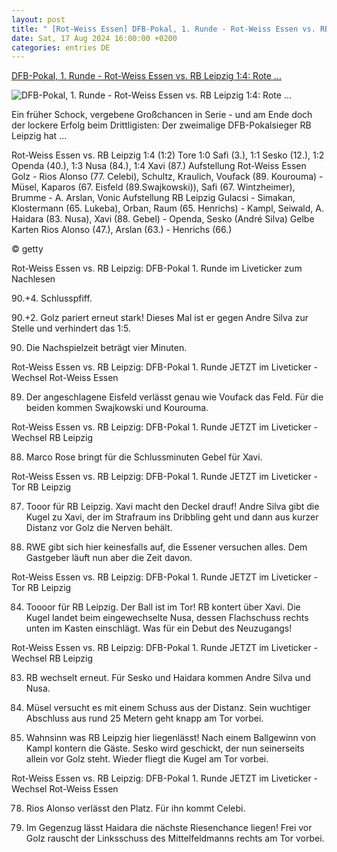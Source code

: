 ```yaml
---
layout: post
title: " [Rot-Weiss Essen] DFB-Pokal, 1. Runde - Rot-Weiss Essen vs. RB Leipzig 1:4: Rote ..."
date: Sat, 17 Aug 2024 16:00:00 +0200
categories: entries DE
---
```

[DFB-Pokal, 1. Runde - Rot-Weiss Essen vs. RB Leipzig 1:4: Rote ...](https://www.spox.com/de/sport/fussball/dfbpokal/2408/Artikel/rot-weiss-essen-vs-rb-leipzig-1-runde-heute-im-liveticker.html)

![DFB-Pokal, 1. Runde - Rot-Weiss Essen vs. RB Leipzig 1:4: Rote ...](https://www.spox.com/de/sport/fussball/dfbpokal/2408/Bilder/essen-rbl-1600.jpg)

Ein früher Schock, vergebene Großchancen in Serie - und am Ende doch der lockere Erfolg beim Drittligisten: Der zweimalige DFB-Pokalsieger RB Leipzig hat ...

Rot-Weiss Essen vs. RB Leipzig 1:4 (1:2) Tore 1:0 Safi (3.), 1:1 Sesko (12.), 1:2 Openda (40.), 1:3 Nusa (84.), 1:4 Xavi (87.) Aufstellung Rot-Weiss Essen Golz - Rios Alonso (77. Celebi), Schultz, Kraulich, Voufack (89. Kourouma) - Müsel, Kaparos (67. Eisfeld (89.Swajkowski)), Safi (67. Wintzheimer), Brumme - A. Arslan, Vonic Aufstellung RB Leipzig Gulacsi - Simakan, Klostermann (65. Lukeba), Orban, Raum (65. Henrichs) - Kampl, Seiwald, A. Haidara (83. Nusa), Xavi (88. Gebel) - Openda, Sesko (André Silva) Gelbe Karten Rios Alonso (47.), Arslan (63.) - Henrichs (66.)

© getty

Rot-Weiss Essen vs. RB Leipzig: DFB-Pokal 1. Runde im Liveticker zum Nachlesen

90.+4. Schlusspfiff.

90.+2. Golz pariert erneut stark! Dieses Mal ist er gegen Andre Silva zur Stelle und verhindert das 1:5.

90. Die Nachspielzeit beträgt vier Minuten.

Rot-Weiss Essen vs. RB Leipzig: DFB-Pokal 1. Runde JETZT im Liveticker - Wechsel Rot-Weiss Essen

89. Der angeschlagene Eisfeld verlässt genau wie Voufack das Feld. Für die beiden kommen Swajkowski und Kourouma.

Rot-Weiss Essen vs. RB Leipzig: DFB-Pokal 1. Runde JETZT im Liveticker - Wechsel RB Leipzig

88. Marco Rose bringt für die Schlussminuten Gebel für Xavi.

Rot-Weiss Essen vs. RB Leipzig: DFB-Pokal 1. Runde JETZT im Liveticker - Tor RB Leipzig

87. Tooor für RB Leipzig. Xavi macht den Deckel drauf! Andre Silva gibt die Kugel zu Xavi, der im Strafraum ins Dribbling geht und dann aus kurzer Distanz vor Golz die Nerven behält.

87. RWE gibt sich hier keinesfalls auf, die Essener versuchen alles. Dem Gastgeber läuft nun aber die Zeit davon.

Rot-Weiss Essen vs. RB Leipzig: DFB-Pokal 1. Runde JETZT im Liveticker - Tor RB Leipzig

84. Toooor für RB Leipzig. Der Ball ist im Tor! RB kontert über Xavi. Die Kugel landet beim eingewechselte Nusa, dessen Flachschuss rechts unten im Kasten einschlägt. Was für ein Debut des Neuzugangs!

Rot-Weiss Essen vs. RB Leipzig: DFB-Pokal 1. Runde JETZT im Liveticker - Wechsel RB Leipzig

83. RB wechselt erneut. Für Sesko und Haidara kommen Andre Silva und Nusa.

82. Müsel versucht es mit einem Schuss aus der Distanz. Sein wuchtiger Abschluss aus rund 25 Metern geht knapp am Tor vorbei.

81. Wahnsinn was RB Leipzig hier liegenlässt! Nach einem Ballgewinn von Kampl kontern die Gäste. Sesko wird geschickt, der nun seinerseits allein vor Golz steht. Wieder fliegt die Kugel am Tor vorbei.

Rot-Weiss Essen vs. RB Leipzig: DFB-Pokal 1. Runde JETZT im Liveticker - Wechsel Rot-Weiss Essen

78. Rios Alonso verlässt den Platz. Für ihn kommt Celebi.

77. Im Gegenzug lässt Haidara die nächste Riesenchance liegen! Frei vor Golz rauscht der Linksschuss des Mittelfeldmanns rechts am Tor vorbei.

